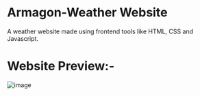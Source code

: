 # Armagon-Weather Website
A weather website made using frontend tools like HTML, CSS and Javascript.

# Website Preview:-
![image](https://user-images.githubusercontent.com/81147674/176661918-19a03c23-b6c0-4346-b4c6-fbfa35faae91.png)
